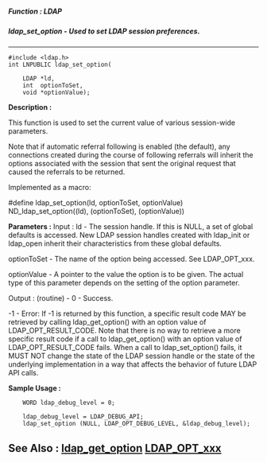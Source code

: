 ##### Function : LDAP
##### ldap_set_option - Used to set LDAP session preferences.
---
```
#include <ldap.h>
int LNPUBLIC ldap_set_option(

	LDAP *ld,
	int  optionToSet,
	void *optionValue);
```
**Description :**

This function is used to set the current value of various session-wide 
parameters.

Note that if automatic referral following is enabled (the default), any 
connections created during the course of following referrals will inherit the 
options associated with the session that sent the original request that caused 
the referrals to be returned.

Implemented as a macro:

#define ldap_set_option(ld, optionToSet, optionValue) ND_ldap_set_option((ld), 
(optionToSet), (optionValue))

**Parameters :**
Input :
ld  -  The session handle.  If this is NULL, a set of global defaults is accessed.  New LDAP session handles created with ldap_init or ldap_open inherit their characteristics from these global defaults.

optionToSet  -  The name of the option being accessed.  See LDAP_OPT_xxx.

optionValue  -  A pointer to the value the option is to be given. The actual type of this parameter depends on the setting of the option parameter.

Output :
(routine)  -  0 - Success.

-1 - Error: If -1 is returned by this function, a specific result code MAY be retrieved by calling ldap_get_option() with an option
value of LDAP_OPT_RESULT_CODE.  Note that there is no way to retrieve a more specific result code if a call to ldap_get_option() with an option
value of LDAP_OPT_RESULT_CODE fails. When a call to ldap_set_option() fails, it MUST NOT change the state of the LDAP session handle or the state of the underlying implementation in a way that affects the behavior of future LDAP API calls.



**Sample Usage :**
```
    WORD ldap_debug_level = 0;

    ldap_debug_level = LDAP_DEBUG_API;
    ldap_set_option (NULL, LDAP_OPT_DEBUG_LEVEL, &ldap_debug_level);
```
**See Also :**
[ldap_get_option](/domino-c-api-docs/reference/Func/ldap_get_option)
[LDAP_OPT_xxx](/domino-c-api-docs/reference/Symb/LDAP_OPT_xxx)
---

